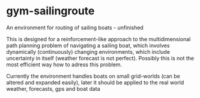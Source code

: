 # gym-sailingroute
An environment for routing of sailing boats - unfinished

This is designed for a reinforcement-like approach to the multidimensional path planning problem of navigating a sailing boat, which involves dynamically (continuously) changing environments, which include uncertainty in itself (weather forecast is not perfect). 
Possibly this is not the most efficient way how to adress this problem. 

Currently the environment handles boats on small grid-worlds (can be altered and expanded easily), later it should be applied to the real world weather, forecasts, gps and boat data
